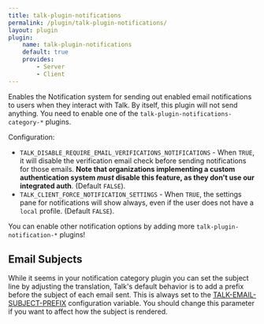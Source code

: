 ```yaml
---
title: talk-plugin-notifications
permalink: /plugin/talk-plugin-notifications/
layout: plugin
plugin:
    name: talk-plugin-notifications
    default: true
    provides:
        - Server
        - Client
---
```


Enables the Notification system for sending out enabled email notifications to
users when they interact with Talk. By itself, this plugin will not send
anything. You need to enable one of the `talk-plugin-notifications-category-*` plugins.

Configuration:

- `TALK_DISABLE_REQUIRE_EMAIL_VERIFICATIONS_NOTIFICATIONS` - When `TRUE`, it will disable the verification email check before sending notifications for those emails. **Note that organizations implementing a custom authentication system _must_ disable this feature, as they don't use our integrated auth**. (Default `FALSE`).
- `TALK_CLIENT_FORCE_NOTIFICATION_SETTINGS` - When `TRUE`, the settings pane for notifications will show always, even if the user does not have a `local` profile. (Default `FALSE`).

You can enable other notification options by adding more
`talk-plugin-notification-*` plugins!

## Email Subjects

While it seems in your notification category plugin you can set the subject
line by adjusting the translation, Talk's default behavior is to add a prefix
before the subject of each email sent. This is always set to the
[TALK-EMAIL-SUBJECT-PREFIX](/talk/advanced-configuration/#TALK-EMAIL-SUBJECT-PREFIX)
configuration variable. You should change this parameter if you want to affect
how the subject is rendered.
